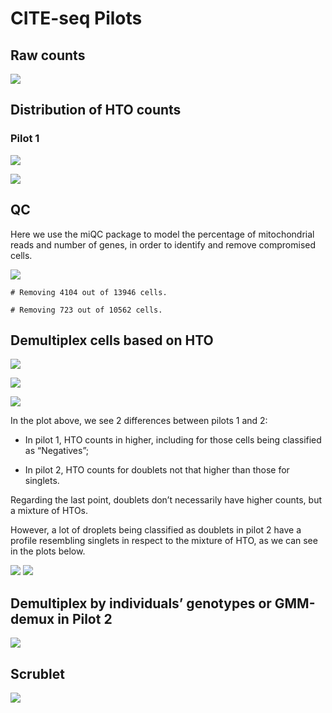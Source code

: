 CITE-seq Pilots
================

Raw counts
----------

![](README_files/figure-gfm/unnamed-chunk-5-1.png)<!-- -->

Distribution of HTO counts
--------------------------

### Pilot 1

![](README_files/figure-gfm/unnamed-chunk-6-1.png)<!-- -->

![](README_files/figure-gfm/unnamed-chunk-7-1.png)<!-- -->

QC
--

Here we use the miQC package to model the percentage of mitochondrial
reads and number of genes, in order to identify and remove compromised
cells.

![](README_files/figure-gfm/unnamed-chunk-8-1.png)<!-- -->

    # Removing 4104 out of 13946 cells.

    # Removing 723 out of 10562 cells.

Demultiplex cells based on HTO
------------------------------

![](README_files/figure-gfm/unnamed-chunk-10-1.png)<!-- -->

![](README_files/figure-gfm/unnamed-chunk-11-1.png)<!-- -->

![](README_files/figure-gfm/unnamed-chunk-12-1.png)<!-- -->

In the plot above, we see 2 differences between pilots 1 and 2:

-   In pilot 1, HTO counts in higher, including for those cells being
    classified as “Negatives”;

-   In pilot 2, HTO counts for doublets not that higher than those for
    singlets.

Regarding the last point, doublets don’t necessarily have higher counts,
but a mixture of HTOs.

However, a lot of droplets being classified as doublets in pilot 2 have
a profile resembling singlets in respect to the mixture of HTO, as we
can see in the plots below.

![](README_files/figure-gfm/unnamed-chunk-13-1.png)<!-- -->
![](README_files/figure-gfm/unnamed-chunk-14-1.png)<!-- -->

Demultiplex by individuals’ genotypes or GMM-demux in Pilot 2
-------------------------------------------------------------

![](README_files/figure-gfm/unnamed-chunk-15-1.png)<!-- -->

Scrublet
--------

![](README_files/figure-gfm/unnamed-chunk-16-1.png)<!-- -->

